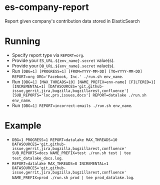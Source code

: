 # es-company-report

Report given company's contribution data stored in ElasticSearch

# Running

- Specify report type via `REPORT=org`.
- Provide your `ES_URL.${env_name}.secret` value(s).
- Provide your `DB_URL.${env_name}.secret` value(s).
- Run `[DBG=1] [PROGRESS=1] [FROM=YYYY-MM-DD] [TO=YYYY-MM-DD] REPORT=org ORG='Facebook, Inc.' ./run.sh env_name`.
- Run `[DBG=1] [MAX_THREADS=10] [NAME_PREFIX=env-name] [FILTERED=1] [INCREMENTAL=1] [DATASOURCES='git,github-issue,gerrit,jira,bugzilla,bugzillarest,confluence'] [SUB_REPORTS='loc,prs,issues,docs'] REPORT=datalake ./run.sh env_name`.
- Run `[DBG=1] REPORT=incorrect-emails ./run.sh env_name`.

# Example

- `DBG=1 PROGRESS=1 REPORT=datalake MAX_THREADS=10 DATASOURCES='git,github-issue,gerrit,jira,bugzilla,bugzillarest,confluence' SUB_REPORTS=docs NAME_PREFIX=test ./run.sh test | tee test_datalake_docs.log`.
- `REPORT=datalake MAX_THREADS=8 INCREMENTAL=1 DATASOURCES='git,github-issue,gerrit,jira,bugzilla,bugzillarest,confluence' NAME_PREFIX=prod ./run.sh prod | tee prod_datalake.log`.
